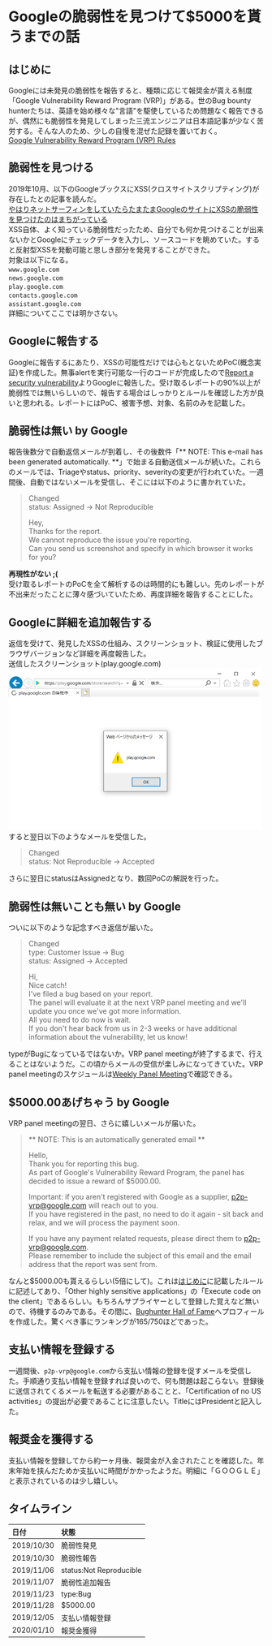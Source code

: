 # Googleの脆弱性を見つけて$5000を貰うまでの話

## はじめに
Googleには未発見の脆弱性を報告すると、種類に応じて報奨金が貰える制度「Google Vulnerability Reward Program (VRP)」がある。世のBug bounty hunterたちは、英語を始め様々な"言語"を駆使しているため問題なく報告できるが、偶然にも脆弱性を発見してしまった三流エンジニアは日本語記事が少なく苦労する。そんな人のため、少しの自慢を混ぜた記録を置いておく。  
[Google Vulnerability Reward Program (VRP) Rules](https://www.google.com/about/appsecurity/reward-program/)  

## 脆弱性を見つける
2019年10月、以下のGoogleブックスにXSS(クロスサイトスクリプティング)が存在したとの記事を読んだ。  
[やはりネットサーフィンをしていたらたまたまGoogleのサイトにXSSの脆弱性を見つけたのはまちがっている](http://nootropic.me/blog/blog/2016/09/20/%e3%82%84%e3%81%af%e3%82%8a%e3%83%8d%e3%83%83%e3%83%88%e3%82%b5%e3%83%bc%e3%83%95%e3%82%a3%e3%83%b3%e3%82%92%e3%81%97%e3%81%a6%e3%81%84%e3%81%9f%e3%82%89%e3%81%9f%e3%81%be%e3%81%9f%e3%81%begoogle/)  
XSS自体、よく知っている脆弱性だったため、自分でも何か見つけることが出来ないかとGoogleにチェックデータを入力し、ソースコードを眺めていた。すると反射型XSSを発動可能と思しき部分を発見することができた。  
対象は以下になる。  
`www.google.com`  
`news.google.com`  
`play.google.com`  
`contacts.google.com`  
`assistant.google.com`  
詳細についてここでは明かさない。  

## Googleに報告する
Googleに報告するにあたり、XSSの可能性だけでは心もとないためPoC(概念実証)を作成した。無事alertを実行可能な一行のコードが完成したので[Report a security vulnerability](https://goo.gl/vulnz)よりGoogleに報告した。受け取るレポートの90%以上が脆弱性では無いらしいので、報告する場合はしっかりとルールを確認した方が良いと思われる。レポートにはPoC、被害予想、対象、名前のみを記載した。  

## 脆弱性は無い by Google
報告後数分で自動返信メールが到着し、その後数件「** NOTE: This e-mail has been generated automatically. **」で始まる自動送信メールが続いた。これらのメールでは、Triageやstatus、priority、severityの変更が行われていた。一週間後、自動ではないメールを受信し、そこには以下のように書かれていた。  

>Changed  
>status:  Assigned  →  Not Reproducible  
>
>Hey,  
>Thanks for the report.  
>We cannot reproduce the issue you're reporting.  
>Can you send us screenshot and specify in which browser it works for you?  

**再現性がない ;(**  
受け取るレポートのPoCを全て解析するのは時間的にも難しい。先のレポートが不出来だったことに薄々感づいていたため、再度詳細を報告することにした。  

## Googleに詳細を追加報告する
返信を受けて、発見したXSSの仕組み、スクリーンショット、検証に使用したブラウザバージョンなど詳細を再度報告した。  
送信したスクリーンショット(play.google.com)  
<img src="screenshot.png" alt="screenshot" width="500">  
すると翌日以下のようなメールを受信した。  

>Changed  
>status:  Not Reproducible  →  Accepted  

さらに翌日にstatusはAssignedとなり、数回PoCの解説を行った。  

## 脆弱性は無いことも無い by Google
ついに以下のような記念すべき返信が届いた。  

>Changed  
>type:  Customer Issue  →  Bug  
>status:  Assigned  →  Accepted  
>
>Hi,  
>Nice catch!  
>I've filed a bug based on your report.  
>The panel will evaluate it at the next VRP panel meeting and we'll update you once we've got more information.  
>All you need to do now is wait.  
>If you don't hear back from us in 2-3 weeks or have additional information about the vulnerability, let us know!  

typeがBugになっているではないか。VRP panel meetingが終了するまで、行えることはないようだ。この頃からメールの受信が楽しみになってきていた。VRP panel meetingのスケジュールは[Weekly Panel Meeting](https://sites.google.com/site/bughunteruniversity/behind-the-scenes/rewards-philosophy/weekly-panel-meeting)で確認できる。  

## $5000.00あげちゃう by Google
VRP panel meetingの翌日、さらに嬉しいメールが届いた。  

>** NOTE: This is an automatically generated email **  
>
>Hello,  
>Thank you for reporting this bug.  
>As part of Google's Vulnerability Reward Program, the panel has decided to issue a reward of $5000.00.  
>
>Important: if you aren't registered with Google as a supplier, p2p-vrp@google.com will reach out to you.  
>If you have registered in the past, no need to do it again - sit back and relax, and we will process the payment soon.  
>
>If you have any payment related requests, please direct them to p2p-vrp@google.com.  
>Please remember to include the subject of this email and the email address that the report was sent from.  

なんと$5000.00も貰えるらしい(5倍にして)。これは[はじめに](#はじめに)に記載したルールに記述してあり、「Other highly sensitive applications」の「Execute code on the client」であるらしい。もちろんサプライヤーとして登録した覚えなど無いので、待機するのみである。その間に、[Bughunter Hall of Fame](https://bughunter.withgoogle.com/rank/hof)へプロフィールを作成した。驚くべき事にランキングが165/750ほどであった。  

## 支払い情報を登録する
一週間後、`p2p-vrp@google.com`から支払い情報の登録を促すメールを受信した。手順通り支払い情報を登録すれば良いので、何も問題は起こらない。登録後に送信されてくるメールを転送する必要があることと、「Certification of no US activities」の提出が必要であることに注意したい。TitleにはPresidentと記入した。  

## 報奨金を獲得する
支払い情報を登録してから約一ヶ月後、報奨金が入金されたことを確認した。年末年始を挟んだためか支払いに時間がかかったようだ。明細に「ＧＯＯＧＬＥ」と表示されているのは少し嬉しい。  

## タイムライン
| 日付 | 状態 |
| :-- | :-- |
| 2019/10/30 | 脆弱性発見 |
| 2019/10/30 | 脆弱性報告 |
| 2019/11/06 | status:Not Reproducible |
| 2019/11/07 | 脆弱性追加報告 |
| 2019/11/23 | type:Bug |
| 2019/11/28 | $5000.00 |
| 2019/12/05 | 支払い情報登録 |
| 2020/01/10 | 報奨金獲得 |
